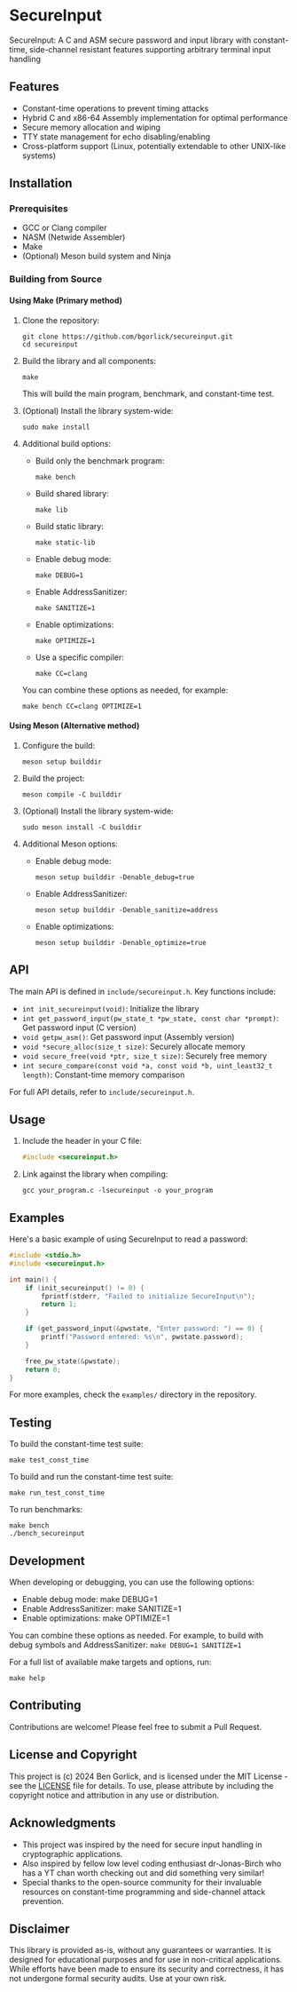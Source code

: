 # SecureInput

SecureInput: A C and ASM secure password and input library with constant-time, side-channel resistant features supporting arbitrary terminal input handling

## Features

- Constant-time operations to prevent timing attacks
- Hybrid C and x86-64 Assembly implementation for optimal performance
- Secure memory allocation and wiping
- TTY state management for echo disabling/enabling
- Cross-platform support (Linux, potentially extendable to other UNIX-like systems)

## Installation

### Prerequisites

- GCC or Clang compiler
- NASM (Netwide Assembler)
- Make
- (Optional) Meson build system and Ninja

### Building from Source

#### Using Make (Primary method)

1. Clone the repository:
   ```
   git clone https://github.com/bgorlick/secureinput.git
   cd secureinput
   ```

2. Build the library and all components:
   ```
   make
   ```

   This will build the main program, benchmark, and constant-time test.

3. (Optional) Install the library system-wide:
   ```
   sudo make install
   ```

4. Additional build options:
   - Build only the benchmark program:
     ```
     make bench
     ```
   - Build shared library:
     ```
     make lib
     ```
   - Build static library:
     ```
     make static-lib
     ```
   - Enable debug mode:
     ```
     make DEBUG=1
     ```
   - Enable AddressSanitizer:
     ```
     make SANITIZE=1
     ```
   - Enable optimizations:
     ```
     make OPTIMIZE=1
     ```
   - Use a specific compiler:
     ```
     make CC=clang
     ```

   You can combine these options as needed, for example:
   ```
   make bench CC=clang OPTIMIZE=1
   ```

#### Using Meson (Alternative method)

1. Configure the build:
   ```
   meson setup builddir
   ```

2. Build the project:
   ```
   meson compile -C builddir
   ```

3. (Optional) Install the library system-wide:
   ```
   sudo meson install -C builddir
   ```

4. Additional Meson options:
   - Enable debug mode:
     ```
     meson setup builddir -Denable_debug=true
     ```
   - Enable AddressSanitizer:
     ```
     meson setup builddir -Denable_sanitize=address
     ```
   - Enable optimizations:
     ```
     meson setup builddir -Denable_optimize=true
     ```

## API

The main API is defined in `include/secureinput.h`. Key functions include:

- `int init_secureinput(void)`: Initialize the library
- `int get_password_input(pw_state_t *pw_state, const char *prompt)`: Get password input (C version)
- `void getpw_asm()`: Get password input (Assembly version)
- `void *secure_alloc(size_t size)`: Securely allocate memory
- `void secure_free(void *ptr, size_t size)`: Securely free memory
- `int secure_compare(const void *a, const void *b, uint_least32_t length)`: Constant-time memory comparison

For full API details, refer to `include/secureinput.h`.

## Usage

1. Include the header in your C file:
   ```c
   #include <secureinput.h>
   ```

2. Link against the library when compiling:
   ```
   gcc your_program.c -lsecureinput -o your_program
   ```

## Examples

Here's a basic example of using SecureInput to read a password:
```c
#include <stdio.h>
#include <secureinput.h>

int main() {
    if (init_secureinput() != 0) {
        fprintf(stderr, "Failed to initialize SecureInput\n");
        return 1;
    }

    if (get_password_input(&pwstate, "Enter password: ") == 0) {
        printf("Password entered: %s\n", pwstate.password);
    }

    free_pw_state(&pwstate);
    return 0;
}
```
For more examples, check the `examples/` directory in the repository.

## Testing

To build the constant-time test suite:
```
make test_const_time
```

To build and run the constant-time test suite:
```
make run_test_const_time
```

To run benchmarks:
```
make bench
./bench_secureinput
```

## Development

When developing or debugging, you can use the following options:

- Enable debug mode: make DEBUG=1
- Enable AddressSanitizer: make SANITIZE=1
- Enable optimizations: make OPTIMIZE=1

You can combine these options as needed. For example, to build with debug symbols and AddressSanitizer:
```make DEBUG=1 SANITIZE=1```

For a full list of available make targets and options, run:
```
make help
```
## Contributing

Contributions are welcome! Please feel free to submit a Pull Request.

## License and Copyright

This project is (c) 2024 Ben Gorlick, and is licensed under the MIT License - see the [LICENSE](LICENSE) file for details. To use, please attribute by including the copyright notice and attribution in any use or distribution.

## Acknowledgments

- This project was inspired by the need for secure input handling in cryptographic applications.
- Also inspired by fellow low level coding enthusiast dr-Jonas-Birch who has a YT chan worth checking out and did something very similar!
- Special thanks to the open-source community for their invaluable resources on constant-time programming and side-channel attack prevention.

## Disclaimer

This library is provided as-is, without any guarantees or warranties. It is designed for educational purposes and for use in non-critical applications. While efforts have been made to ensure its security and correctness, it has not undergone formal security audits. Use at your own risk.

